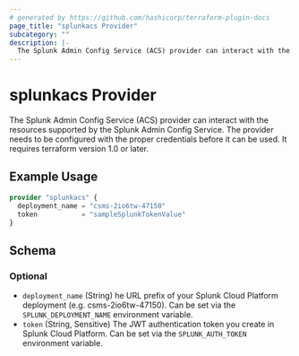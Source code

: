 ```yaml
---
# generated by https://github.com/hashicorp/terraform-plugin-docs
page_title: "splunkacs Provider"
subcategory: ""
description: |-
  The Splunk Admin Config Service (ACS) provider can interact with the resources supported by the Splunk Admin Config Service. The provider needs to be configured with the proper credentials before it can be used. It requires terraform version 1.0 or later.
---
```


# splunkacs Provider

The Splunk Admin Config Service (ACS) provider can interact with the resources supported by the Splunk Admin Config Service. The provider needs to be configured with the proper credentials before it can be used. It requires terraform version 1.0 or later.

## Example Usage

```terraform
provider "splunkacs" {
  deployment_name = "csms-2io6tw-47150"
  token           = "sampleSplunkTokenValue"
}
```

<!-- schema generated by tfplugindocs -->
## Schema

### Optional

- `deployment_name` (String) he URL prefix of your Splunk Cloud Platform deployment (e.g. csms-2io6tw-47150). Can be set via the `SPLUNK_DEPLOYMENT_NAME` environment variable.
- `token` (String, Sensitive) The JWT authentication token you create in Splunk Cloud Platform. Can be set via the `SPLUNK_AUTH_TOKEN` environment variable.
